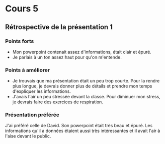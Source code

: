 # Cours 5
## Rétrospective de la présentation 1

### Points forts
- Mon powerpoint contenait assez d'informations, était clair et épuré.
- Je parlais à un ton assez haut pour qu'on m'entende.

### Points à améliorer
- Je trouvais que ma présentation était un peu trop courte. Pour la rendre plus longue, je devrais donner plus de détails et prendre mon temps d'expliquer les informations.
- J'avais l'air un peu stressée devant la classe. Pour diminuer mon stress, je devrais faire des exercices de respiration.

### Présentation préférée
J'ai préféré celle de David. Son powerpoint était très beau et épuré. Les informations qu'il a données étaient aussi très intéressantes et il avait l'air à l'aise devant le public.
